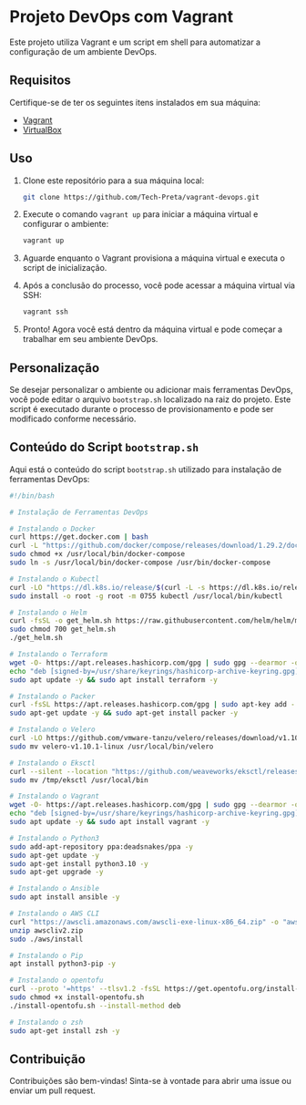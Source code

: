 # Projeto DevOps com Vagrant

Este projeto utiliza Vagrant e um script em shell para automatizar a configuração de um ambiente DevOps.

## Requisitos

Certifique-se de ter os seguintes itens instalados em sua máquina:

- [Vagrant](https://www.vagrantup.com/downloads)
- [VirtualBox](https://www.virtualbox.org/wiki/Downloads)

## Uso

1. Clone este repositório para a sua máquina local:

    ```bash
    git clone https://github.com/Tech-Preta/vagrant-devops.git
    ```


2. Execute o comando `vagrant up` para iniciar a máquina virtual e configurar o ambiente:

    ```bash
    vagrant up
    ```

3. Aguarde enquanto o Vagrant provisiona a máquina virtual e executa o script de inicialização.

4. Após a conclusão do processo, você pode acessar a máquina virtual via SSH:

    ```bash
    vagrant ssh
    ```

5. Pronto! Agora você está dentro da máquina virtual e pode começar a trabalhar em seu ambiente DevOps.

## Personalização

Se desejar personalizar o ambiente ou adicionar mais ferramentas DevOps, você pode editar o arquivo `bootstrap.sh` localizado na raiz do projeto. Este script é executado durante o processo de provisionamento e pode ser modificado conforme necessário.

## Conteúdo do Script `bootstrap.sh`

Aqui está o conteúdo do script `bootstrap.sh` utilizado para instalação de ferramentas DevOps:

```bash
#!/bin/bash

# Instalação de Ferramentas DevOps

# Instalando o Docker
curl https://get.docker.com | bash
curl -L "https://github.com/docker/compose/releases/download/1.29.2/docker-compose-$(uname -s)-$(uname -m)" -o /usr/local/bin/docker-compose
sudo chmod +x /usr/local/bin/docker-compose
sudo ln -s /usr/local/bin/docker-compose /usr/bin/docker-compose 

# Instalando o Kubectl
curl -LO "https://dl.k8s.io/release/$(curl -L -s https://dl.k8s.io/release/stable.txt)/bin/linux/amd64/kubectl"
sudo install -o root -g root -m 0755 kubectl /usr/local/bin/kubectl

# Instalando o Helm
curl -fsSL -o get_helm.sh https://raw.githubusercontent.com/helm/helm/main/scripts/get-helm-3
sudo chmod 700 get_helm.sh
./get_helm.sh

# Instalando o Terraform
wget -O- https://apt.releases.hashicorp.com/gpg | sudo gpg --dearmor -o /usr/share/keyrings/hashicorp-archive-keyring.gpg
echo "deb [signed-by=/usr/share/keyrings/hashicorp-archive-keyring.gpg] https://apt.releases.hashicorp.com $(lsb_release -cs) main" | sudo tee /etc/apt/sources.list.d/hashicorp.list
sudo apt update -y && sudo apt install terraform -y

# Instalando o Packer
curl -fsSL https://apt.releases.hashicorp.com/gpg | sudo apt-key add -
sudo apt-get update -y && sudo apt-get install packer -y

# Instalando o Velero
curl -LO https://github.com/vmware-tanzu/velero/releases/download/v1.10.1/velero-v1.10.1-linux
sudo mv velero-v1.10.1-linux /usr/local/bin/velero

# Instalando o Eksctl
curl --silent --location "https://github.com/weaveworks/eksctl/releases/latest/download/eksctl_$(uname -s)_amd64.tar.gz" | tar xz -C /tmp
sudo mv /tmp/eksctl /usr/local/bin

# Instalando o Vagrant
wget -O- https://apt.releases.hashicorp.com/gpg | sudo gpg --dearmor -o /usr/share/keyrings/hashicorp-archive-keyring.gpg
echo "deb [signed-by=/usr/share/keyrings/hashicorp-archive-keyring.gpg] https://apt.releases.hashicorp.com $(lsb_release -cs) main" | sudo tee /etc/apt/sources.list.d/hashicorp.list
sudo apt update -y && sudo apt install vagrant -y

# Instalando o Python3
sudo add-apt-repository ppa:deadsnakes/ppa -y
sudo apt-get update -y
sudo apt-get install python3.10 -y
sudo apt-get upgrade -y

# Instalando o Ansible
sudo apt install ansible -y

# Instalando o AWS CLI
curl "https://awscli.amazonaws.com/awscli-exe-linux-x86_64.zip" -o "awscliv2.zip"
unzip awscliv2.zip
sudo ./aws/install

# Instalando o Pip
apt install python3-pip -y

# Instalando o opentofu 
curl --proto '=https' --tlsv1.2 -fsSL https://get.opentofu.org/install-opentofu.sh -o install-opentofu.sh
sudo chmod +x install-opentofu.sh
./install-opentofu.sh --install-method deb

# Instalando o zsh
sudo apt-get install zsh -y
```

## Contribuição

Contribuições são bem-vindas! Sinta-se à vontade para abrir uma issue ou enviar um pull request.
